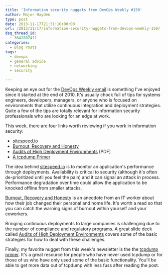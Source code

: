 ```yaml
---
title: 'Information security nuggets from DevOps Weekly #150'
author: Major Hayden
type: post
date: 2013-11-17T21:31:10+00:00
url: /2013/11/17/information-security-nuggets-from-devops-weekly-150/
dsq_thread_id:
  - 3642807411
categories:
  - Blog Posts
tags:
  - devops
  - general advice
  - networking
  - security

---
```

Keeping an eye out for the [DevOps Weekly email][1] is something I've enjoyed since it started at the end of 2010. It's usually chock full of tips for systems engineers, developers, managers, or anyone who is focused on environments that utilize continuous integration and deployment strategies. Quite a few of the tips are totally relevant for information security professionals who are looking for an edge at work.

This week, there are four links worth reviewing if you work in information security:

  * [sitespeed.io][2]
  * [Burnout, Recovery and Honesty][3]
  * [Audits of High Deployment Environments][4] [PDF]
  * [A tcpdump Primer][5]

The idea behind [sitespeed.io][2] is to monitor an application's performance through deployments. Availability is critical to security (although it's often de-prioritized until you feel the pain) and it can signal an attack in process. Performance degradation over time could allow the application to be knocked offline from smaller attacks.

[Burnout, Recovery and Honesty][3] is an anecdote from an IT worker about how their job changed their personal and home life. It's worth a read so that you can catch the warning signs of burnout within yourself and your coworkers.

Bringing continuous deployments to large companies is challenging due to the number of compliance and regulatory programs. A great slide deck called [Audits of High Deployment Environments][4] covers some of the basic strategies for how to deal with these challenges.

Finally, my favorite nugget from this week's newsletter is the the [tcpdump primer][5]. It's a great resource for people who have never used tcpdump or for those of us who have only used some of the basic functionality. You'll be able to get more data out of tcpdump with less fuss after reading the post.

 [1]: http://devopsweekly.com/
 [2]: http://www.sitespeed.io/
 [3]: http://www.threedrunkensysadsonthe.net/2013/11/burnout-recovery-and-honesty/
 [4]: http://flowcon.org/dl/flowcon-sanfran-2013/slides/JamesDeLuccia_SuccessfullyEstablishingAndRepresentingDevOpsInAnAudit.pdf
 [5]: http://www.danielmiessler.com/study/tcpdump/
